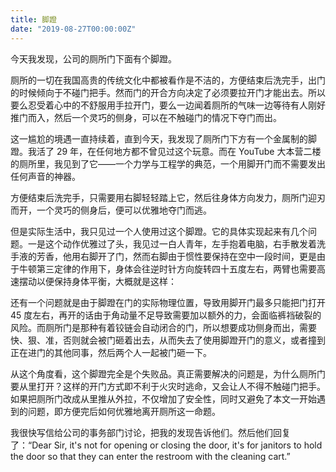 ```yaml
---
title: 脚蹬
date: "2019-08-27T00:00:00Z"
---
```


今天我发现，公司的厕所门下面有个脚蹬。

厕所的一切在我国高贵的传统文化中都被看作是不洁的，方便结束后洗完手，出门的时候倾向于不碰门把手。然而门的开合方向决定了必须要拉开门才能出去。所以要么忍受着心中的不舒服用手拉开门，要么一边闻着厕所的气味一边等待有人刚好推门而入，然后一个灵巧的侧身，可以在不触碰门的情况下夺门而出。

这一尴尬的境遇一直持续着，直到今天，我发现了厕所门下方有一个金属制的脚蹬。我活了 29 年，在任何地方都不曾见过这个玩意。而在 YouTube 大本营二楼的厕所里，我见到了它——一个力学与工程学的典范，一个用脚开门而不需要发出任何声音的神器。

方便结束后洗完手，只需要用右脚轻轻踏上它，然后往身体方向发力，厕所门迎刃而开，一个灵巧的侧身后，便可以优雅地夺门而逃。

但是实际生活中，我只见过一个人使用过这个脚蹬。它的具体实现起来有几个问题。一是这个动作优雅过了头，我见过一白人青年，左手抱着电脑，右手散发着洗手液的芳香，他用右脚开了门，然而右脚由于惯性要保持在空中一段时间，更是由于牛顿第三定律的作用下，身体会往逆时针方向旋转四十五度左右，两臂也需要高速摆动以便保持身体平衡，大概就是这样：

还有一个问题就是由于脚蹬在门的实际物理位置，导致用脚开门最多只能把门打开 45 度左右，再开的话由于角动量不足导致需要加以额外的力，会面临裤裆破裂的风险。而厕所门是那种有着铰链会自动闭合的门，所以想要成功侧身而出，需要快、狠、准，否则就会被门砸着出去，从而失去了使用脚蹬开门的意义，或者撞到正在进门的其他同事，然后两个人一起被门砸一下。

从这个角度看，这个脚蹬完全是个失败品。真正需要解决的问题是，为什么厕所门要从里打开？这样的开门方式即不利于火灾时逃命，又会让人不得不触碰门把手。如果把厕所门改成从里推从外拉，不仅增加了安全性，同时又避免了本文一开始遇到的问题，即方便完后如何优雅地离开厕所这一命题。

我很快写信给公司的事务部门讨论，把我的发现告诉他们。然后他们回复了：“Dear Sir, it's not for opening or closing the door, it's for janitors to hold the door so that they can enter the restroom with the cleaning cart.”

